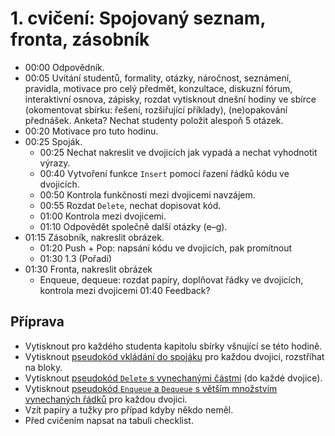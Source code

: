 # 1. cvičení: Spojovaný seznam, fronta, zásobník

* 00:00 Odpovědník.
* 00:05 Uvítání studentů, formality, otázky, náročnost, seznámení, pravidla, motivace
        pro celý předmět, konzultace, diskuzní
        fórum, interaktivní osnova, zápisky, rozdat vytisknout dnešní hodiny ve
        sbírce (okomentovat sbírku: řešení, rozšiřující příklady), (ne)opakování
        přednášek. Anketa?
        Nechat studenty položit alespoň 5 otázek.
* 00:20 Motivace pro tuto hodinu.
* 00:25 Spoják.
  - 00:25 Nechat nakreslit ve dvojicích jak vypadá a nechat vyhodnotit výrazy.
  - 00:40 Vytvoření funkce `Insert` pomocí řazení řádků kódu ve dvojicích.
  - 00:50 Kontrola funkčnosti mezi dvojicemi navzájem.
  - 00:55 Rozdat `Delete`, nechat dopisovat kód.
  - 01:00 Kontrola mezi dvojicemi.
  - 01:10 Odpovědět společně další otázky (e–g).
* 01:15 Zásobník, nakreslit obrázek.
  - 01:20 Push + Pop: napsání kódu ve dvojicích, pak promítnout
  - 01:30 1.3 (Pořadí)
* 01:30 Fronta, nakreslit obrázek
  - Enqueue, dequeue: rozdat papíry, doplňovat řádky ve dvojicích, kontrola mezi dvojicemi
01:40 Feedback?

## Příprava

 * Vytisknout pro každého studenta kapitolu sbírky všnující se této hodině.
 * Vytisknout [pseudokód vkládání do spojáku](../aktivity/cv01/insert) pro
   každou dvojici, rozstříhat na bloky.
 * Vytisknout [pseudokód `Delete` s vynechanými částmi](../aktivity/cv01/delete)
   (do každé dvojice).
 * Vytisknout [pseudokód `Enqueue` a `Dequeue` s větším množstvím vynechaných
   řádků](../aktivity/cv01/queue) pro každou dvojici.
 * Vzít papíry a tužky pro případ kdyby někdo neměl.
 * Před cvičením napsat na tabuli checklist.
